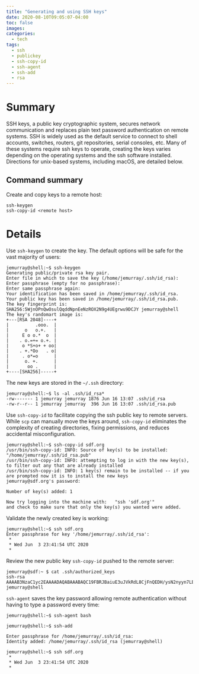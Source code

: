 ```yaml
---
title: "Generating and using SSH keys"
date: 2020-08-10T09:05:07-04:00
toc: false
images:
categories:
  - tech
tags: 
  - ssh
  - publickey
  - ssh-copy-id
  - ssh-agent
  - ssh-add
  - rsa
---
```


# Summary

SSH keys, a public key cryptographic system, secures network communication and replaces plain text password authentication on remote systems.  SSH is widely used as the default service to connect to shell accounts, switches, routers, git repositories, serial consoles, etc.  Many of these systems require ssh keys to operate, creating the keys varies depending on the operating systems and the ssh software installed.  Directions for unix-based systems, including macOS, are detailed below.

## Command summary

Create and copy keys to a remote host:

```
ssh-keygen
ssh-copy-id <remote host>
```

# Details

Use `ssh-keygen` to create the key.  The default options will be safe for the vast majority of users:

```
jemurray@shell:~$ ssh-keygen
Generating public/private rsa key pair.
Enter file in which to save the key (/home/jemurray/.ssh/id_rsa):
Enter passphrase (empty for no passphrase):
Enter same passphrase again:
Your identification has been saved in /home/jemurray/.ssh/id_rsa.
Your public key has been saved in /home/jemurray/.ssh/id_rsa.pub.
The key fingerprint is:
SHA256:5WjnOPnQwOsulQqddNpnEeNzROX2N9g4UEgrwu9DCJY jemurray@shell
The key's randomart image is:
+---[RSA 2048]----+
|          .ooo.  |
|      o   o.+.   |
|     E o o.*  o  |
|    . o.=+= o.+. |
|     o *S+o+ + oo|
|    . +.*Oo   . o|
|     . o*=o      |
|      o. +.      |
|       oo .      |
+----[SHA256]-----+
```

The new keys are stored in the `~/.ssh` directory:

```
jemurray@shell:~$ ls -al .ssh/id_rsa*
-rw------- 1 jemurray jemurray 1876 Jun 16 13:07 .ssh/id_rsa
-rw-r--r-- 1 jemurray jemurray  396 Jun 16 13:07 .ssh/id_rsa.pub
```

Use `ssh-copy-id` to facilitate copying the ssh public key to remote servers.  While `scp` can manually move the keys around, `ssh-copy-id` eliminates the complexity of creating directories, fixing permissions, and reduces accidental misconfiguration.   

```
jemurray@shell:~$ ssh-copy-id sdf.org
/usr/bin/ssh-copy-id: INFO: Source of key(s) to be installed: "/home/jemurray/.ssh/id_rsa.pub"
/usr/bin/ssh-copy-id: INFO: attempting to log in with the new key(s), to filter out any that are already installed
/usr/bin/ssh-copy-id: INFO: 1 key(s) remain to be installed -- if you are prompted now it is to install the new keys
jemurray@sdf.org's password:

Number of key(s) added: 1

Now try logging into the machine with:   "ssh 'sdf.org'"
and check to make sure that only the key(s) you wanted were added.
```


Validate the newly created key is working:

```
jemurray@shell:~$ ssh sdf.org
Enter passphrase for key '/home/jemurray/.ssh/id_rsa':
 *
 * Wed Jun  3 23:41:54 UTC 2020
 *
```

Review the new public key `ssh-copy-id` pushed to the remote server:

```
jemurray@sdf:~ $ cat .ssh/authorized_keys
ssh-rsa AAAAB3NzaC1yc2EAAAADAQABAAABAQC19FBRJBaiuE3uJVkRdL8CjFnQEDH/ysN2nyyn7LB/Y7dLSNnL1HWDt87Jnnc430Nv+4J7isaQdaHaG4bgeDGQyDBD9NYpmI1r6+OM1MK80dZ+Mv1Gtn7ppA/m23NuSVzVQze8arTBw0bzj90W+ro75XxjaZ+VS0VNUOdHgiDKuRs/E7Fqb52tVivB0+6BqgA9MwGN3Jm2PM0IhQFx/eBKy6glQDqotzrDw+du56GCGlFbzv8unBD6OQ2yQSyJ6ZdjaXZvHQvmPpIgThqCnqrM97Kb6/NwdYpJyfwuDeOycyPX9jYgssCqTOjazEA0mxm280nGNIceQUgD4sR6u4Pb jemurray@shell
```

`ssh-agent` saves the key password allowing remote authentication without having to type a password every time:

```
jemurray@shell:~$ ssh-agent bash

jemurray@shell:~$ ssh-add

Enter passphrase for /home/jemurray/.ssh/id_rsa:
Identity added: /home/jemurray/.ssh/id_rsa (jemurray@shell)

jemurray@shell:~$ ssh sdf.org
 *
 * Wed Jun  3 23:41:54 UTC 2020
 *
 ```